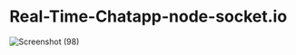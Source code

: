 # Real-Time-Chatapp-node-socket.io
![Screenshot (98)](https://user-images.githubusercontent.com/72183704/127130081-d44ea262-5b52-4ae0-9105-6aa94e904124.png)

